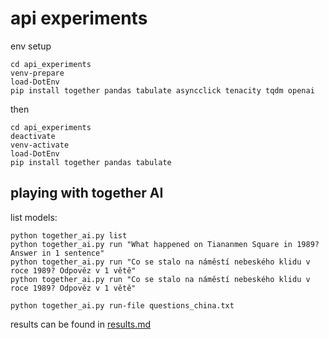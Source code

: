 # api experiments

env setup

```shell
cd api_experiments
venv-prepare
load-DotEnv
pip install together pandas tabulate asyncclick tenacity tqdm openai
```

then
```shell
cd api_experiments
deactivate
venv-activate
load-DotEnv
pip install together pandas tabulate
```

## playing with together AI
list models:

```shell
python together_ai.py list
python together_ai.py run "What happened on Tiananmen Square in 1989? Answer in 1 sentence"
python together_ai.py run "Co se stalo na náměstí nebeského klidu v roce 1989? Odpověz v 1 větě"
python together_ai.py run "Co se stalo na náměstí nebeského klidu v roce 1989? Odpověz v 1 větě"

python together_ai.py run-file questions_china.txt
```

results can be found in [results.md](results.md)